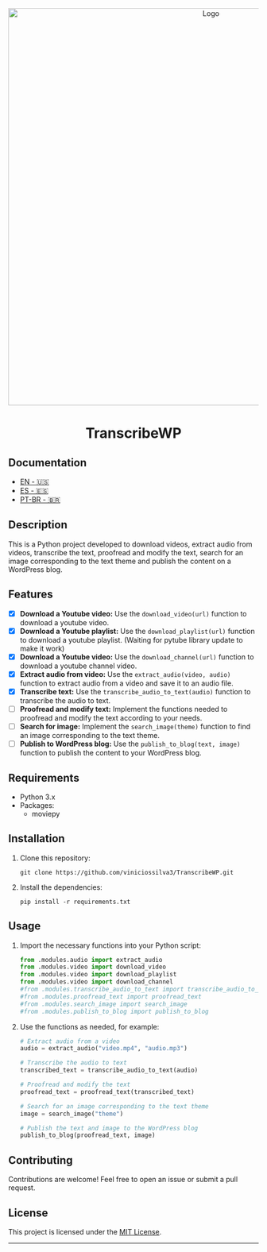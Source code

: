 <div align="center">
<img  alt="Logo" src="https://github.com/viniciossilva3/TranscribeWP/assets/56976328/508b2d89-cfd4-4a27-878a-0b4911b0bde2" width="800">
</div>

<h1 align="center">TranscribeWP</h1>

## Documentation

- [EN - 🇺🇸](/docs/readme/README-EN.md)
- [ES - 🇪🇸](/docs/readme/README-ES.md)
- [PT-BR - 🇧🇷](/docs/readme/README-PT-BR.md)

## Description

This is a Python project developed to download videos, extract audio from videos, transcribe the text, proofread and modify the text, search for an image corresponding to the text theme and publish the content on a WordPress blog.

## Features

- [x] **Download a Youtube video:** Use the `download_video(url)` function to download a youtube video.
- [x] **Download a Youtube playlist:** Use the `download_playlist(url)` function to download a youtube playlist. (Waiting for pytube library update to make it work)
- [x] **Download a Youtube video:** Use the `download_channel(url)` function to download a youtube channel video.
- [x] **Extract audio from video:** Use the `extract_audio(video, audio)` function to extract audio from a video and save it to an audio file.
- [x] **Transcribe text:** Use the `transcribe_audio_to_text(audio)` function to transcribe the audio to text.
- [ ] **Proofread and modify text:** Implement the functions needed to proofread and modify the text according to your needs.
- [ ] **Search for image:** Implement the `search_image(theme)` function to find an image corresponding to the text theme.
- [ ] **Publish to WordPress blog:** Use the `publish_to_blog(text, image)` function to publish the content to your WordPress blog.

## Requirements

- Python 3.x
- Packages:
  - moviepy

## Installation

1. Clone this repository:
   ```
   git clone https://github.com/viniciossilva3/TranscribeWP.git
   ```
2. Install the dependencies:
   ```
   pip install -r requirements.txt
   ```

## Usage

1. Import the necessary functions into your Python script:

   ```python
   from .modules.audio import extract_audio
   from .modules.video import download_video
   from .modules.video import download_playlist
   from .modules.video import download_channel
   #from .modules.transcribe_audio_to_text import transcribe_audio_to_text
   #from .modules.proofread_text import proofread_text
   #from .modules.search_image import search_image
   #from .modules.publish_to_blog import publish_to_blog
   ```

2. Use the functions as needed, for example:

   ```python
   # Extract audio from a video
   audio = extract_audio("video.mp4", "audio.mp3")

   # Transcribe the audio to text
   transcribed_text = transcribe_audio_to_text(audio)

   # Proofread and modify the text
   proofread_text = proofread_text(transcribed_text)

   # Search for an image corresponding to the text theme
   image = search_image("theme")

   # Publish the text and image to the WordPress blog
   publish_to_blog(proofread_text, image)
   ```

## Contributing

Contributions are welcome! Feel free to open an issue or submit a pull request.

## License

This project is licensed under the [MIT License](LICENSE).

---
